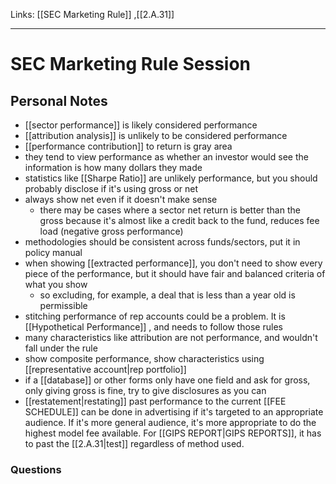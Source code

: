 Links: [[SEC Marketing Rule]] ,[[2.A.31]]
___
# SEC Marketing Rule Session
## Personal Notes
- [[sector performance]] is likely considered performance
- [[attribution analysis]] is unlikely to be considered performance
- [[performance contribution]] to return is gray area
- they tend to view performance as whether an investor would see the information is how many dollars they made
- statistics like [[Sharpe Ratio]] are unlikely performance, but you should probably disclose if it's using gross or net
- always show net even if it doesn't make sense
	- there may be cases where a sector net return is better than the gross because it's almost like a credit back to the fund, reduces fee load (negative gross performance)
- methodologies should be consistent across funds/sectors, put it in policy manual
- when showing [[extracted performance]], you don't need to show every piece of the performance, but it should have fair and balanced criteria of what you show
	- so excluding, for example, a deal that is less than a year old is permissible
- stitching performance of rep accounts could be a problem. It is [[Hypothetical Performance]] , and needs to follow those rules
- many characteristics like attribution are not performance, and wouldn't fall under the rule
- show composite performance, show characteristics using [[representative account|rep portfolio]]
- if a [[database]] or other forms only have one field and ask for gross, only giving gross is fine, try to give disclosures as you can
- [[restatement|restating]] past performance to the current [[FEE SCHEDULE]] can be done in advertising if it's targeted to an appropriate audience. If it's more general audience, it's more appropriate to do the highest model fee available. For [[GIPS REPORT|GIPS REPORTS]], it has to past the [[2.A.31|test]] regardless of method used.
### Questions